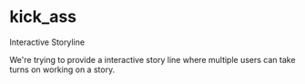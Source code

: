 kick_ass
========

Interactive Storyline

We're trying to provide a interactive story line where multiple users can take turns on working on a story.
